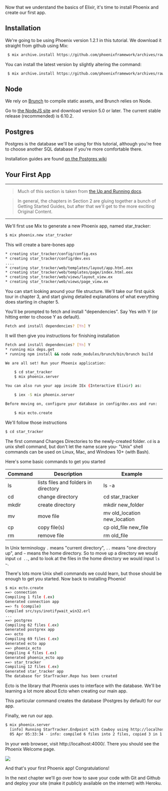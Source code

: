Now that we understand the basics of Elixir, it's time to install Phoenix and create our first app.

## Installation

<!-- TODO when editing: Update to Phoenix 1.3.0-rc.2.  This will involve creating an entirely new project -->

We're going to be using Phoenix version 1.2.1 in this tutorial.  We download it straight from github using Mix:

```bash
 $ mix archive.install https://github.com/phoenixframework/archives/raw/master/phoenix_new-1.2.1.ez
```

You can install the latest version by slightly altering the command:

```bash
 $ mix archive.install https://github.com/phoenixframework/archives/raw/master/phoenix_new.ez
 ```

## Node

We rely on [Brunch](http://brunch.io/) to compile static assets, and Brunch relies on Node.

Go to [the NodeJS site](https://nodejs.org/en/download/) and download version 5.0 or later.  The current stable release (recommended) is 6.10.2.

## Postgres

Postgres is the database we'll be using for this tutorial, although you're free to choose another SQL database if you're more comfortable there.

Installation guides are found [on the Postgres wiki](https://wiki.postgresql.org/wiki/Detailed_installation_guides)

## Your First App

---

> Much of this section is taken from [the Up and Running docs](http://www.phoenixframework.org/docs/up-and-running).

> In general, the chapters in Section 2 are gluing together a bunch of Getting Started Guides, but after that we'll get to the more exciting Original Content.

---

We'll first use Mix to generate a new Phoenix app, named star_tracker:

```bash
$ mix phoenix.new star_tracker
```

This will create a bare-bones app

```bash
* creating star_tracker/config/config.exs
* creating star_tracker/config/dev.exs
....
* creating star_tracker/web/templates/layout/app.html.eex
* creating star_tracker/web/templates/page/index.html.eex
* creating star_tracker/web/views/layout_view.ex
* creating star_tracker/web/views/page_view.ex
```

You can start looking around your file structure.  We'll take our first quick tour in chapter 3, and start giving detailed explanations of what everything does starting in chapter 5.

You'll be prompted to fetch and install "dependencies".  Say Yes with Y (or hitting enter to choose Y as default).

```bash
Fetch and install dependencies? [Yn] Y
```

It will then give you instructions for finishing installation

```bash
Fetch and install dependencies? [Yn] Y
* running mix deps.get
* running npm install && node node_modules/brunch/bin/brunch build

We are all set! Run your Phoenix application:

    $ cd star_tracker
    $ mix phoenix.server

You can also run your app inside IEx (Interactive Elixir) as:

    $ iex -S mix phoenix.server

Before moving on, configure your database in config/dev.exs and run:

    $ mix ecto.create
```

We'll follow those instructions

```bash
$ cd star_tracker
```

The first command Changes Directories to the newly-created folder.  `cd` is a unix shell command, but don't let the name scare you- "Unix" shell commands can be used on Linux, Mac, and Windows 10+ (with Bash).

Here's some basic commands to get you started

| Command | Description | Example |
| ------- | ----------- | ------- |
| ls      | lists files and folders in directory | ls -a |
| cd      | change directory | cd star_tracker |
| mkdir   | create directory | mkdir new_folder |
| mv      | move file | mv old_location new_location |
| cp      | copy file(s) | cp old_file new_file |
| rm      | remove file | rm old_file |

In Unix terminology `.` means "current directory", `..` means "one directory up", and `~` means the home directory.  So to move up a directory we would input `cd ..`, and to look at the files in the home directory we would input `ls ~`.

There's lots more Unix shell commands we could learn, but those should be enough to get you started.  Now back to installing Phoenix!

```bash
$ mix ecto.create
==> connection
Compiling 1 file (.ex)
Generated connection app
==> fs (compile)
Compiled src/sys/inotifywait_win32.erl
...
==> postgrex
Compiling 62 files (.ex)
Generated postgrex app
==> ecto
Compiling 69 files (.ex)
Generated ecto app
==> phoenix_ecto
Compiling 4 files (.ex)
Generated phoenix_ecto app
==> star_tracker
Compiling 12 files (.ex)
Generated star_tracker app
The database for StarTracker.Repo has been created
```

Ecto is the library that Phoenix uses to interface with the database.  We'll be learning a lot more about Ecto when creating our main app.

This particular command creates the database (Postgres by default) for our app.

Finally, we run our app.

```bash
$ mix phoenix.server
  [info] Running StarTracker.Endpoint with Cowboy using http://localhost:4000
  05 Apr 05:33:34 - info: compiled 6 files into 2 files, copied 3 in 1.7 sec
```

In your web browser, visit http://localhost:4000/.  There you should see the Phoenix Welcome page.

![](.../images/phoenix-welcome.png)

And that's your first Phoenix app!  Congratulations!

In the next chapter we'll go over how to save your code with Git and Github and deploy your site (make it publicly available on the internet) with Heroku.
